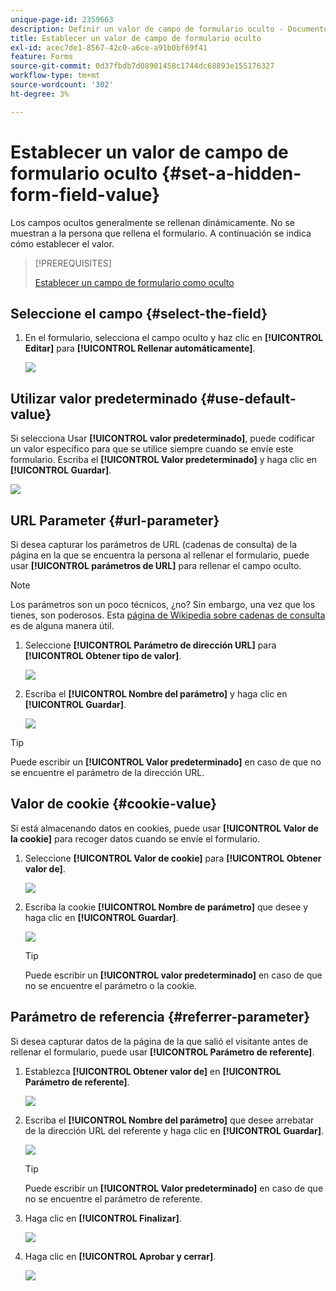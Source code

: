 ```yaml
---
unique-page-id: 2359663
description: Definir un valor de campo de formulario oculto - Documentos de Marketo - Documentación del producto
title: Establecer un valor de campo de formulario oculto
exl-id: acec7de1-8567-42c0-a6ce-a91b0bf69f41
feature: Forms
source-git-commit: 0d37fbdb7d08901458c1744dc68893e155176327
workflow-type: tm+mt
source-wordcount: '302'
ht-degree: 3%

---
```


# Establecer un valor de campo de formulario oculto {#set-a-hidden-form-field-value}

Los campos ocultos generalmente se rellenan dinámicamente. No se muestran a la persona que rellena el formulario. A continuación se indica cómo establecer el valor.

>[!PREREQUISITES]
>
>[Establecer un campo de formulario como oculto](/help/marketo/product-docs/demand-generation/forms/form-fields/set-a-form-field-as-hidden.md)

## Seleccione el campo {#select-the-field}

1. En el formulario, selecciona el campo oculto y haz clic en **[!UICONTROL Editar]** para **[!UICONTROL Rellenar automáticamente]**.

   ![](assets/autofill.png)

## Utilizar valor predeterminado {#use-default-value}

Si selecciona Usar **[!UICONTROL valor predeterminado]**, puede codificar un valor específico para que se utilice siempre cuando se envíe este formulario. Escriba el **[!UICONTROL Valor predeterminado]** y haga clic en **[!UICONTROL Guardar]**.

![](assets/image2014-9-15-13-3a5-3a27.png)

## URL Parameter {#url-parameter}

Si desea capturar los parámetros de URL (cadenas de consulta) de la página en la que se encuentra la persona al rellenar el formulario, puede usar **[!UICONTROL parámetros de URL]** para rellenar el campo oculto.

>[!NOTE]
>
>Los parámetros son un poco técnicos, ¿no? Sin embargo, una vez que los tienes, son poderosos. Esta [página de Wikipedia sobre cadenas de consulta](https://en.wikipedia.org/wiki/Query_string) es de alguna manera útil.

1. Seleccione **[!UICONTROL Parámetro de dirección URL]** para **[!UICONTROL Obtener tipo de valor]**.

   ![](assets/image2014-9-15-13-3a6-3a48.png)

1. Escriba el **[!UICONTROL Nombre del parámetro]** y haga clic en **[!UICONTROL Guardar]**.

   ![](assets/image2014-9-15-13-3a7-3a35.png)

>[!TIP]
>
>Puede escribir un **[!UICONTROL Valor predeterminado]** en caso de que no se encuentre el parámetro de la dirección URL.

## Valor de cookie {#cookie-value}

Si está almacenando datos en cookies, puede usar **[!UICONTROL Valor de la cookie]** para recoger datos cuando se envíe el formulario.

1. Seleccione **[!UICONTROL Valor de cookie]** para **[!UICONTROL Obtener valor de]**.

   ![](assets/image2014-9-15-13-3a8-3a21.png)

1. Escriba la cookie **[!UICONTROL Nombre de parámetro]** que desee y haga clic en **[!UICONTROL Guardar]**.

   ![](assets/image2014-9-15-13-3a8-3a43.png)

   >[!TIP]
   >
   >Puede escribir un **[!UICONTROL valor predeterminado]** en caso de que no se encuentre el parámetro o la cookie.

## Parámetro de referencia {#referrer-parameter}

Si desea capturar datos de la página de la que salió el visitante antes de rellenar el formulario, puede usar **[!UICONTROL Parámetro de referente]**.

1. Establezca **[!UICONTROL Obtener valor de]** en **[!UICONTROL Parámetro de referente]**.

   ![](assets/image2014-9-15-13-3a9-3a31.png)

1. Escriba el **[!UICONTROL Nombre del parámetro]** que desee arrebatar de la dirección URL del referente y haga clic en **[!UICONTROL Guardar]**.

   ![](assets/image2014-9-15-13-3a9-3a56.png)

   >[!TIP]
   >
   >Puede escribir un **[!UICONTROL Valor predeterminado]** en caso de que no se encuentre el parámetro de referente.

1. Haga clic en **[!UICONTROL Finalizar]**.

   ![](assets/image2014-9-15-13-3a10-3a26.png)

1. Haga clic en **[!UICONTROL Aprobar y cerrar]**.

   ![](assets/image2014-9-15-13-3a10-3a43.png)
